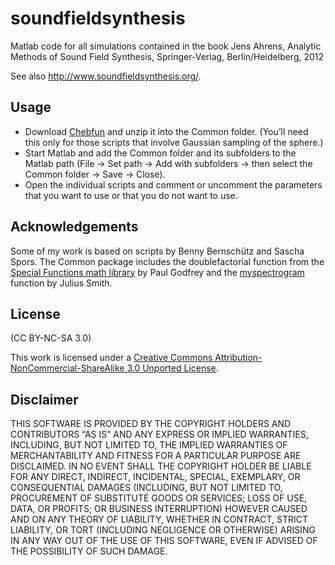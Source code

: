 # soundfieldsynthesis

Matlab code for all simulations contained in the book Jens Ahrens, Analytic Methods of Sound Field Synthesis, Springer-Verlag, Berlin/Heidelberg, 2012

See also http://www.soundfieldsynthesis.org/. 

## Usage

- Download [Chebfun](http://www.chebfun.org/) and unzip it into the Common folder. (You’ll need this only for those scripts that involve Gaussian sampling of the sphere.)
- Start Matlab and add the Common folder and its subfolders to the Matlab path (File -> Set path -> Add with subfolders -> then select the Common folder -> Save -> Close).
- Open the individual scripts and comment or uncomment the parameters that you want to use or that you do not want to use.



## Acknowledgements

Some of my work is based on scripts by Benny Bernschütz and Sascha Spors. The Common package includes the doublefactorial function from the [Special Functions math library](http://www.mathworks.com/matlabcentral/fileexchange/978) by Paul Godfrey and the [myspectrogram](https://ccrma.stanford.edu/~jos/sasp/Matlab_listing_myspectrogram_m.html) function by Julius Smith.

 

## License

(CC BY-NC-SA 3.0)

This work is licensed under a [Creative Commons Attribution-NonCommercial-ShareAlike 3.0 Unported License](http://creativecommons.org/licenses/by-nc-sa/3.0/).

 

## Disclaimer

THIS SOFTWARE IS PROVIDED BY THE COPYRIGHT HOLDERS AND CONTRIBUTORS “AS IS” AND ANY EXPRESS OR IMPLIED WARRANTIES, INCLUDING, BUT NOT LIMITED TO, THE IMPLIED WARRANTIES OF MERCHANTABILITY AND FITNESS FOR A PARTICULAR PURPOSE ARE DISCLAIMED. IN NO EVENT SHALL THE COPYRIGHT HOLDER BE LIABLE FOR ANY DIRECT, INDIRECT, INCIDENTAL, SPECIAL, EXEMPLARY, OR CONSEQUENTIAL DAMAGES (INCLUDING, BUT NOT LIMITED TO, PROCUREMENT OF SUBSTITUTE GOODS OR SERVICES; LOSS OF USE, DATA, OR PROFITS; OR BUSINESS INTERRUPTION) HOWEVER CAUSED AND ON ANY THEORY OF LIABILITY, WHETHER IN CONTRACT, STRICT LIABILITY, OR TORT (INCLUDING NEGLIGENCE OR OTHERWISE) ARISING IN ANY WAY OUT OF THE USE OF THIS SOFTWARE, EVEN IF ADVISED OF THE POSSIBILITY OF SUCH DAMAGE.
